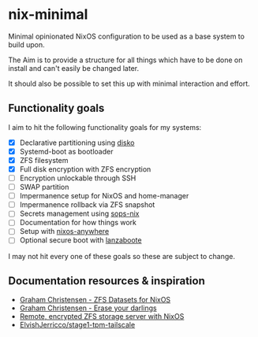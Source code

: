 # nix-minimal

Minimal opinionated NixOS configuration to be used as a base system to build upon.

The Aim is to provide a structure for all things which have to be done
on install and can't easily be changed later.

It should also be possible to set this up with minimal interaction and effort.

## Functionality goals

I aim to hit the following functionality goals for my systems:

- [x] Declarative partitioning using [disko](https://github.com/nix-community/disko)
- [x] Systemd-boot as bootloader
- [x] ZFS filesystem
- [x] Full disk encryption with ZFS encryption
- [ ] Encryption unlockable through SSH
- [ ] SWAP partition
- [ ] Impermanence setup for NixOS and home-manager
- [ ] Impermanence rollback via ZFS snapshot
- [ ] Secrets management using [sops-nix](https://github.com/Mic92/sops-nix)
- [ ] Documentation for how things work
- [ ] Setup with [nixos-anywhere](https://github.com/nix-community/nixos-anywhere)
- [ ] Optional secure boot with [lanzaboote](https://github.com/nix-community/lanzaboote)

I may not hit every one of these goals so these are subject to change.

## Documentation resources & inspiration

- [Graham Christensen - ZFS Datasets for NixOS](https://grahamc.com/blog/nixos-on-zfs/)
- [Graham Christensen - Erase your darlings](https://grahamc.com/blog/erase-your-darlings/)
- [Remote, encrypted ZFS storage server with NixOS](https://mazzo.li/posts/hetzner-zfs.html)
- [ElvishJerricco/stage1-tpm-tailscale](https://github.com/ElvishJerricco/stage1-tpm-tailscale)
